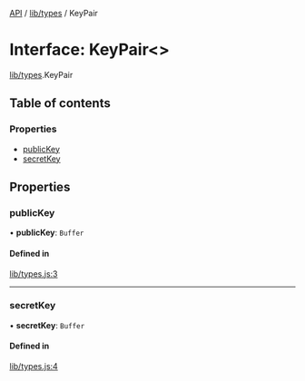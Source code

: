 [API](../README.md) / [lib/types](../modules/lib_types.md) / KeyPair

# Interface: KeyPair<\>

[lib/types](../modules/lib_types.md).KeyPair

## Table of contents

### Properties

- [publicKey](lib_types.KeyPair.md#publickey)
- [secretKey](lib_types.KeyPair.md#secretkey)

## Properties

### publicKey

• **publicKey**: `Buffer`

#### Defined in

[lib/types.js:3](https://github.com/digidem/mapeo-core-next/blob/8584770/lib/types.js#L3)

---

### secretKey

• **secretKey**: `Buffer`

#### Defined in

[lib/types.js:4](https://github.com/digidem/mapeo-core-next/blob/8584770/lib/types.js#L4)
